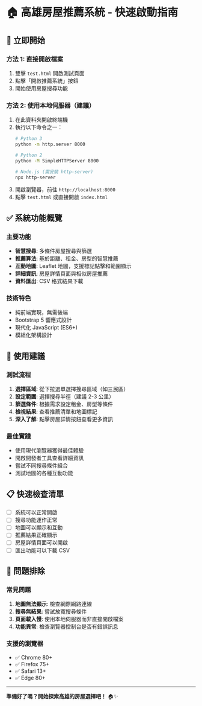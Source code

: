 # 🏠 高雄房屋推薦系統 - 快速啟動指南

## 🚀 立即開始

### 方法 1: 直接開啟檔案
1. 雙擊 `test.html` 開啟測試頁面
2. 點擊「開啟推薦系統」按鈕
3. 開始使用房屋搜尋功能

### 方法 2: 使用本地伺服器（建議）
1. 在此資料夾開啟終端機
2. 執行以下命令之一：
   ```bash
   # Python 3
   python -m http.server 8000
   
   # Python 2
   python -M SimpleHTTPServer 8000
   
   # Node.js (需安裝 http-server)
   npx http-server
   ```
3. 開啟瀏覽器，前往 `http://localhost:8000`
4. 點擊 `test.html` 或直接開啟 `index.html`

## ✅ 系統功能概覽

### 主要功能
- **智慧搜尋**: 多條件房屋搜尋與篩選
- **推薦算法**: 基於距離、租金、房型的智慧推薦
- **互動地圖**: Leaflet 地圖，支援標記點擊和範圍顯示
- **詳細資訊**: 房屋詳情頁面與相似房屋推薦
- **資料匯出**: CSV 格式結果下載

### 技術特色
- 純前端實現，無需後端
- Bootstrap 5 響應式設計
- 現代化 JavaScript (ES6+)
- 模組化架構設計

## 🎯 使用建議

### 測試流程
1. **選擇區域**: 從下拉選單選擇搜尋區域（如三民區）
2. **設定範圍**: 選擇搜尋半徑（建議 2-3 公里）
3. **篩選條件**: 根據需求設定租金、房型等條件
4. **檢視結果**: 查看推薦清單和地圖標記
5. **深入了解**: 點擊房屋詳情按鈕查看更多資訊

### 最佳實踐
- 使用現代瀏覽器獲得最佳體驗
- 開啟開發者工具查看詳細資訊
- 嘗試不同搜尋條件組合
- 測試地圖的各種互動功能

## 📋 快速檢查清單

- [ ] 系統可以正常開啟
- [ ] 搜尋功能運作正常
- [ ] 地圖可以顯示和互動
- [ ] 推薦結果正確顯示
- [ ] 房屋詳情頁面可以開啟
- [ ] 匯出功能可以下載 CSV

## 🔧 問題排除

### 常見問題
1. **地圖無法顯示**: 檢查網際網路連線
2. **搜尋無結果**: 嘗試放寬搜尋條件
3. **頁面載入慢**: 使用本地伺服器而非直接開啟檔案
4. **功能異常**: 檢查瀏覽器控制台是否有錯誤訊息

### 支援的瀏覽器
- ✅ Chrome 80+
- ✅ Firefox 75+
- ✅ Safari 13+
- ✅ Edge 80+

---

**準備好了嗎？開始探索高雄的房屋選擇吧！** 🏠✨
